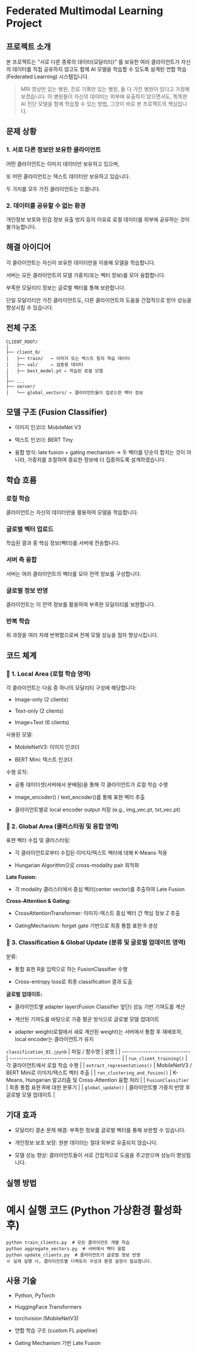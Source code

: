 # Federated Multimodal Learning Project

## 프로젝트 소개

본 프로젝트는 "서로 다른 종류의 데이터(모달리티)" 를 보유한 여러 클라이언트가 자신의 데이터를 직접 공유하지 않고도 함께 AI 모델을 학습할 수 있도록 설계된 연합 학습(Federated Learning) 시스템입니다.



> MRI 영상만 있는 병원, 진료 기록만 있는 병원, 둘 다 가진 병원이 있다고 가정해 보겠습니다.
이 병원들이 자신의 데이터는 외부에 유출하지 않으면서도, 똑똑한 AI 진단 모델을 함께 학습할 수 있는 방법,
그것이 바로 본 프로젝트의 핵심입니다.

## 문제 상황
### 1. 서로 다른 정보만 보유한 클라이언트
어떤 클라이언트는 이미지 데이터만 보유하고 있으며,

또 어떤 클라이언트는 텍스트 데이터만 보유하고 있습니다.

두 가지를 모두 가진 클라이언트는 드뭅니다.

### 2. 데이터를 공유할 수 없는 환경
개인정보 보호와 민감 정보 유출 방지 등의 이유로 로컬 데이터를 외부에 공유하는 것이 불가능합니다.

## 해결 아이디어
각 클라이언트는 자신이 보유한 데이터만을 이용해 모델을 학습합니다.

서버는 모든 클라이언트의 모델 가중치(또는 벡터 정보)를 모아 융합합니다.

부족한 모달리티 정보는 글로벌 벡터를 통해 보완합니다.

단일 모달리티만 가진 클라이언트도, 다른 클라이언트의 도움을 간접적으로 받아 성능을 향상시킬 수 있습니다.

## 전체 구조
```
CLIENT_ROOT/
│
├── client_0/
│   ├── train/   ← 이미지 또는 텍스트 등의 학습 데이터
│   ├── val/     ← 검증용 데이터
│   ├── best_model.pt ← 학습된 로컬 모델
│
├── ...
├── server/
│   └── global_vectors/ ← 클라이언트들이 업로드한 벡터 정보
```

## 모델 구조 (Fusion Classifier)
- 이미지 인코더: MobileNet V3

- 텍스트 인코더: BERT Tiny

- 융합 방식: late fusion + gating mechanism
→ 두 벡터를 단순히 합치는 것이 아니라, 가중치를 조절하여 중요한 정보에 더 집중하도록 설계하였습니다.

## 학습 흐름
### 로컬 학습

클라이언트는 자신의 데이터만을 활용하여 모델을 학습합니다.

### 글로벌 벡터 업로드

학습된 결과 중 핵심 정보(벡터)를 서버에 전송합니다.

### 서버 측 융합

서버는 여러 클라이언트의 벡터를 모아 전역 정보를 구성합니다.

### 글로벌 정보 반영

클라이언트는 이 전역 정보를 활용하여 부족한 모달리티를 보완합니다.

### 반복 학습

위 과정을 여러 차례 반복함으로써 전체 모델 성능을 점차 향상시킵니다.

## 코드 체계
### 📁 1. Local Area (로컬 학습 영역)

각 클라이언트는 다음 중 하나의 모달리티 구성에 해당합니다:

- Image-only (2 clients)

- Text-only (2 clients)

- Image+Text (6 clients)

사용된 모델:

- MobileNetV3: 이미지 인코더

- BERT Mini: 텍스트 인코더

수행 로직:

- 공통 데이터셋(서버에서 분배됨)을 통해 각 클라이언트가 로컬 학습 수행

- image_encoder() / text_encoder()를 통해 표현 벡터 추출

- 클라이언트별로 local encoder output 저장 (e.g., img_vec.pt, txt_vec.pt)

### 📁 2. Global Area (클러스터링 및 융합 영역)
표현 벡터 수집 및 클러스터링:

- 각 클라이언트로부터 수집된 이미지/텍스트 벡터에 대해 K-Means 적용

- Hungarian Algorithm으로 cross-modality pair 최적화

**Late Fusion:**

- 각 modality 클러스터에서 중심 벡터(center vector)를 추출하여 Late Fusion

**Cross-Attention & Gating:**

- CrossAttentionTransformer: 이미지-텍스트 중심 벡터 간 핵심 정보 Z 추출

- GatingMechanism: forget gate 기반으로 최종 통합 표현 R 생성

### 📁 3. Classification & Global Update (분류 및 글로벌 업데이트 영역)
분류:

- 통합 표현 R을 입력으로 하는 FusionClassifier 수행

- Cross-entropy loss로 최종 classification 결과 도출

**글로벌 업데이트:**

- 클라이언트별 adapter layer(Fusion Classifier 앞단) 성능 기반 기여도를 계산

- 계산된 기여도를 바탕으로 가중 평균 방식으로 글로벌 모델 업데이트

- adapter weight(로컬에서 새로 계산된 weight)는 서버에서 통합 후 재배포하, local encoder는 클라이언트가 유지

`classification_01.jpynb` 
| 파일 / 함수명                      | 설명                                              |
| ----------------------------- | ----------------------------------------------- |
| `run_client_training()`       | 각 클라이언트에서 로컬 학습 수행                              |
| `extract_representations()`   | MobileNetV3 / BERT Mini로 이미지/텍스트 벡터 추출          |
| `run_clustering_and_fusion()` | K-Means, Hungarian 알고리즘 및 Cross-Attention 융합 처리 |
| `FusionClassifier`            | 최종 통합 표현 R에 대한 분류기                              |
| `global_update()`             | 클라이언트별 가중치 반영 후 글로벌 모델 업데이트                     |


## 기대 효과
- 모달리티 결손 문제 해결: 부족한 정보를 글로벌 벡터를 통해 보완할 수 있습니다.

- 개인정보 보호 보장: 원본 데이터는 절대 외부로 유출되지 않습니다.

- 모델 성능 향상: 클라이언트들이 서로 간접적으로 도움을 주고받으며 성능이 향상됩니다.

## 실행 방법

# 예시 실행 코드 (Python 가상환경 활성화 후)
```
python train_clients.py  # 모든 클라이언트 개별 학습
python aggregate_vectors.py  # 서버에서 벡터 융합
python update_clients.py  # 클라이언트가 글로벌 정보 반영
※ 실제 실행 시, 클라이언트별 디렉토리 구성과 환경 설정이 필요합니다.
```

## 사용 기술
- Python, PyTorch

- HuggingFace Transformers

- torchvision (MobileNetV3)

- 연합 학습 구조 (custom FL pipeline)

- Gating Mechanism 기반 Late Fusion
